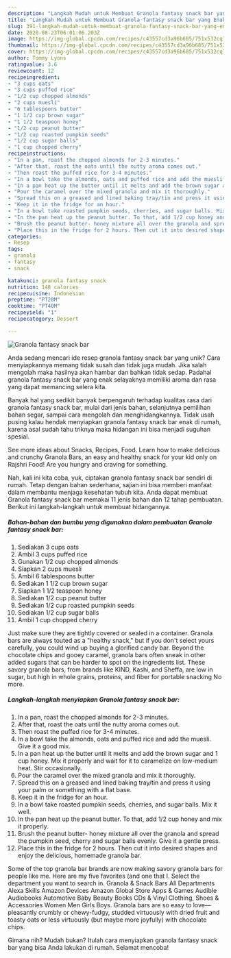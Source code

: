 ```yaml
---
description: "Langkah Mudah untuk Membuat Granola fantasy snack bar yang Enak"
title: "Langkah Mudah untuk Membuat Granola fantasy snack bar yang Enak"
slug: 391-langkah-mudah-untuk-membuat-granola-fantasy-snack-bar-yang-enak
date: 2020-08-23T06:01:06.203Z
image: https://img-global.cpcdn.com/recipes/c43557cd3a96b685/751x532cq70/granola-fantasy-snack-bar-recipe-main-photo.jpg
thumbnail: https://img-global.cpcdn.com/recipes/c43557cd3a96b685/751x532cq70/granola-fantasy-snack-bar-recipe-main-photo.jpg
cover: https://img-global.cpcdn.com/recipes/c43557cd3a96b685/751x532cq70/granola-fantasy-snack-bar-recipe-main-photo.jpg
author: Tommy Lyons
ratingvalue: 3.6
reviewcount: 12
recipeingredient:
- "3 cups oats"
- "3 cups puffed rice"
- "1/2 cup chopped almonds"
- "2 cups muesli"
- "6 tablespoons butter"
- "1 1/2 cup brown sugar"
- "1 1/2 teaspoon honey"
- "1/2 cup peanut butter"
- "1/2 cup roasted pumpkin seeds"
- "1/2 cup sugar balls"
- "1 cup chopped cherry"
recipeinstructions:
- "In a pan, roast the chopped almonds for 2-3 minutes."
- "After that, roast the oats until the nutty aroma comes out."
- "Then roast the puffed rice for 3-4 minutes."
- "In a bowl take the almonds, oats and puffed rice and add the muesli. Give it a good mix."
- "In a pan heat up the butter until it melts and add the brown sugar and 1 cup honey. Mix it properly and wait for it to caramelize on low-medium heat. Stir occasionally."
- "Pour the caramel over the mixed granola and mix it thoroughly."
- "Spread this on a greased and lined baking tray/tin and press it using your palm or something with a flat base."
- "Keep it in the fridge for an hour."
- "In a bowl take roasted pumpkin seeds, cherries, and sugar balls. Mix it well."
- "In the pan heat up the peanut butter. To that, add 1/2 cup honey and mix it properly."
- "Brush the peanut butter- honey mixture all over the granola and spread the pumpkin seed, cherry and sugar balls evenly. Give it a gentle press."
- "Place this in the fridge for 2 hours. Then cut it into desired shapes and enjoy the delicious, homemade granola bar."
categories:
- Resep
tags:
- granola
- fantasy
- snack

katakunci: granola fantasy snack 
nutrition: 148 calories
recipecuisine: Indonesian
preptime: "PT28M"
cooktime: "PT40M"
recipeyield: "1"
recipecategory: Dessert

---
```



![Granola fantasy snack bar](https://img-global.cpcdn.com/recipes/c43557cd3a96b685/751x532cq70/granola-fantasy-snack-bar-recipe-main-photo.jpg)

Anda sedang mencari ide resep granola fantasy snack bar yang unik? Cara menyiapkannya memang tidak susah dan tidak juga mudah. Jika salah mengolah maka hasilnya akan hambar dan bahkan tidak sedap. Padahal granola fantasy snack bar yang enak selayaknya memiliki aroma dan rasa yang dapat memancing selera kita.

Banyak hal yang sedikit banyak berpengaruh terhadap kualitas rasa dari granola fantasy snack bar, mulai dari jenis bahan, selanjutnya pemilihan bahan segar, sampai cara mengolah dan menghidangkannya. Tidak usah pusing kalau hendak menyiapkan granola fantasy snack bar enak di rumah, karena asal sudah tahu triknya maka hidangan ini bisa menjadi suguhan spesial.

See more ideas about Snacks, Recipes, Food. Learn how to make delicious and crunchy Granola Bars, an easy and healthy snack for your kid only on Rajshri Food! Are you hungry and craving for something.


Nah, kali ini kita coba, yuk, ciptakan granola fantasy snack bar sendiri di rumah. Tetap dengan bahan sederhana, sajian ini bisa memberi manfaat dalam membantu menjaga kesehatan tubuh kita. Anda dapat membuat Granola fantasy snack bar memakai 11 jenis bahan dan 12 tahap pembuatan. Berikut ini langkah-langkah untuk membuat hidangannya.

<!--inarticleads1-->

##### Bahan-bahan dan bumbu yang digunakan dalam pembuatan Granola fantasy snack bar:

1. Sediakan 3 cups oats
1. Ambil 3 cups puffed rice
1. Gunakan 1/2 cup chopped almonds
1. Siapkan 2 cups muesli
1. Ambil 6 tablespoons butter
1. Sediakan 1 1/2 cup brown sugar
1. Siapkan 1 1/2 teaspoon honey
1. Sediakan 1/2 cup peanut butter
1. Sediakan 1/2 cup roasted pumpkin seeds
1. Sediakan 1/2 cup sugar balls
1. Ambil 1 cup chopped cherry


Just make sure they are tightly covered or sealed in a container. Granola bars are always touted as a &#34;healthy snack,&#34; but if you don&#39;t select yours carefully, you could wind up buying a glorified candy bar. Beyond the chocolate chips and gooey caramel, granola bars often sneak in other added sugars that can be harder to spot on the ingredients list. These savory granola bars, from brands like KIND, Kashi, and Sheffa, are low in sugar, but high in whole grains, proteins, and fiber for portable snacking No more. 

<!--inarticleads2-->

##### Langkah-langkah menyiapkan Granola fantasy snack bar:

1. In a pan, roast the chopped almonds for 2-3 minutes.
1. After that, roast the oats until the nutty aroma comes out.
1. Then roast the puffed rice for 3-4 minutes.
1. In a bowl take the almonds, oats and puffed rice and add the muesli. Give it a good mix.
1. In a pan heat up the butter until it melts and add the brown sugar and 1 cup honey. Mix it properly and wait for it to caramelize on low-medium heat. Stir occasionally.
1. Pour the caramel over the mixed granola and mix it thoroughly.
1. Spread this on a greased and lined baking tray/tin and press it using your palm or something with a flat base.
1. Keep it in the fridge for an hour.
1. In a bowl take roasted pumpkin seeds, cherries, and sugar balls. Mix it well.
1. In the pan heat up the peanut butter. To that, add 1/2 cup honey and mix it properly.
1. Brush the peanut butter- honey mixture all over the granola and spread the pumpkin seed, cherry and sugar balls evenly. Give it a gentle press.
1. Place this in the fridge for 2 hours. Then cut it into desired shapes and enjoy the delicious, homemade granola bar.


Some of the top granola bar brands are now making savory granola bars for people like me. Here are my five favorites (and one that I. Select the department you want to search in. Granola &amp; Snack Bars All Departments Alexa Skills Amazon Devices Amazon Global Store Apps &amp; Games Audible Audiobooks Automotive Baby Beauty Books CDs &amp; Vinyl Clothing, Shoes &amp; Accessories Women Men Girls Boys. Granola bars are so easy to love—pleasantly crumbly or chewy-fudgy, studded virtuously with dried fruit and toasty oats or less virtuously (but maybe more joyfully) with chocolate chips. 

Gimana nih? Mudah bukan? Itulah cara menyiapkan granola fantasy snack bar yang bisa Anda lakukan di rumah. Selamat mencoba!
